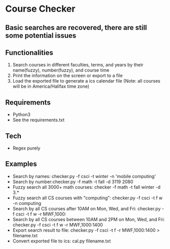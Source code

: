 # Course Checker

## Basic searches are recovered, there are still some potential issues

## Functionalities
1. Search courses in different faculties, terms, and years by their name(fuzzy), number(fuzzy), and course time
2. Print the information on the screen or export to a file
3. Load the exported file to generate a ics calendar file (Note: all courses will be in America/Halifax time zone)
## Requirements
* Python3
* See the requirements.txt
## Tech
* Regex purely
## Examples
- Search by names: checker.py -f csci -t winter -n 'mobile computing'
- Search by number:checker.py -f math -t fall -d 3119 2080
- Fuzzy search all 3000+ math courses: checker -f math -t fall winter -d 3.\*
- Fuzzy search all CS courses with "computing": checker.py -f csci -t f w -n computing
- Search by all CS courses after 10AM on Mon, Wed, and Fri: checker.py -f csci -t f w -r MWF,1000:
- Search by all CS courses between 10AM and 2PM on Mon, Wed, and Fri: checker.py -f csci -t f w -r MWF,1000:1400
- Export search result to file: checker.py -f csci -t f -r MWF,1000:1400 > filename.txt
- Convert exported file to ics: cal.py filename.txt

